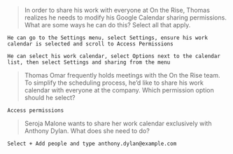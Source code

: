 >In order to share his work with everyone at On the Rise, Thomas realizes he needs to modify his Google Calendar sharing permissions. What are some ways he can do this? Select all that apply.
```
He can go to the Settings menu, select Settings, ensure his work calendar is selected and scroll to Access Permissions
```
```
He can select his work calendar, select Options next to the calendar list, then select Settings and sharing from the menu
```
>Thomas Omar frequently holds meetings with the On the Rise team. To simplify the scheduling process, he’d like to share his work calendar with everyone at the company. Which permission option should he select?
```
Access permissions
```
>Seroja Malone wants to share her work calendar exclusively with Anthony Dylan. What does she need to do?
```
Select + Add people and type anthony.dylan@example.com
```